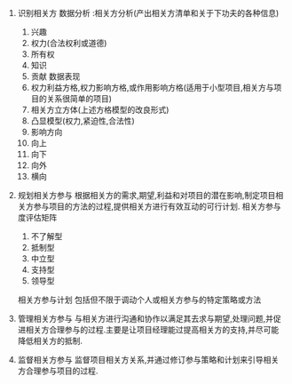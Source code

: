 1. 识别相关方
   数据分析 :相关方分析(产出相关方清单和关于下功夫的各种信息)
	 1. 兴趣
	 2. 权力(合法权利或道德)
	 3. 所有权
	 4. 知识
	 5. 贡献
   数据表现
	 1. 权力利益方格,权力影响方格,或作用影响方格(适用于小型项目,相关方与项目的关系很简单的项目)
	 2. 相关方立方体(上述方格模型的改良形式)
	 3. 凸显模型(权力,紧迫性,合法性)
	 4. 影响方向
   	 1. 向上
   	 2. 向下
   	 3. 向外
   	 4. 横向
2. 规划相关方参与
   根据相关方的需求,期望,利益和对项目的潜在影响,制定项目相关方参与项目的方法的过程,提供相关方进行有效互动的可行计划.
	 相关方参与度评估矩阵
	 1. 不了解型
	 2. 抵制型
	 3. 中立型
	 4. 支持型
	 5. 领导型
   
	 相关方参与计划
	 包括但不限于调动个人或相关方参与的特定策略或方法

3. 管理相关方参与
   与相关方进行沟通和协作以满足其去求与期望,处理问题,并促进相关方合理参与的过程.主要是让项目经理能过提高相关方的支持,并尽可能降低相关方的抵制.

4. 监督相关方参与
   监督项目相关方关系,并通过修订参与策略和计划来引导相关方合理参与项目的过程.